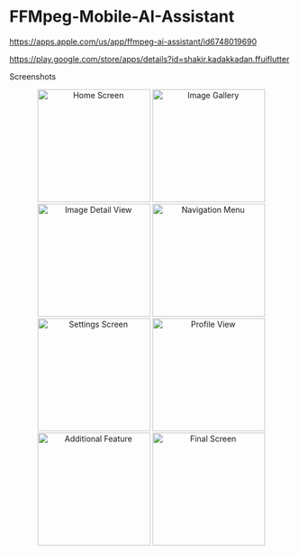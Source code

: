 # FFMpeg-Mobile-AI-Assistant

https://apps.apple.com/us/app/ffmpeg-ai-assistant/id6748019690

https://play.google.com/store/apps/details?id=shakir.kadakkadan.ffuiflutter

Screenshots
<div align="center">
  <img src="https://github.com/user-attachments/assets/0004cc41-6c26-4311-b9c1-8679c3245c15" width="200" alt="Home Screen"/>
  <img src="https://github.com/user-attachments/assets/89d0af93-2684-48a7-a109-1b780206e9c9" width="200" alt="Image Gallery"/>
  <img src="https://github.com/user-attachments/assets/703a05bc-a29c-4b0a-afd5-8b4588d60e22" width="200" alt="Image Detail View"/>
  <img src="https://github.com/user-attachments/assets/541d23a2-b398-40f4-9fdd-839b0b85cef5" width="200" alt="Navigation Menu"/>
</div>
<div align="center">
  <img src="https://github.com/user-attachments/assets/bd641edb-b568-47e5-bf7f-5018a410cb5b" width="200" alt="Settings Screen"/>
  <img src="https://github.com/user-attachments/assets/3231c32b-e06a-40f3-86c5-90c3ecb8eb95" width="200" alt="Profile View"/>
  <img src="https://github.com/user-attachments/assets/67d494ed-4243-44a5-a7ee-086b0dd996db" width="200" alt="Additional Feature"/>
  <img src="https://github.com/user-attachments/assets/02449dcf-943e-4ece-a8f5-36867f89a171" width="200" alt="Final Screen"/>
</div>


